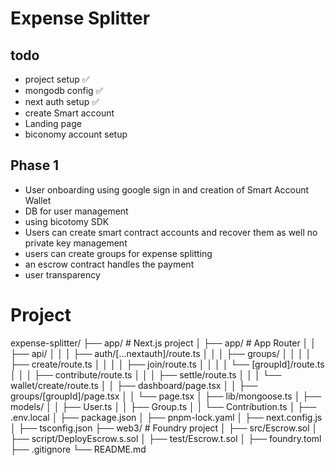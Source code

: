 # Expense Splitter


## todo
- project setup ✅
- mongodb config ✅
- next auth setup ✅
- create Smart account
- Landing page 
- biconomy account setup




## Phase 1

- User onboarding using google sign in and creation of Smart Account Wallet
- DB for user management
- using bicotomy SDK
- Users can create smart contract accounts and recover them as well no private key management
- users can create groups for expense splitting
- an escrow contract handles the payment
- user transparency


# Project
expense-splitter/
├── app/                          # Next.js project
│   ├── app/                      # App Router
│   │   ├── api/
│   │   │   ├── auth/[...nextauth]/route.ts
│   │   │   ├── groups/
│   │   │   │   ├── create/route.ts
│   │   │   │   ├── join/route.ts
│   │   │   │   └── [groupId]/route.ts
│   │   │   ├── contribute/route.ts
│   │   │   ├── settle/route.ts
│   │   │   └── wallet/create/route.ts
│   │   ├── dashboard/page.tsx
│   │   ├── groups/[groupId]/page.tsx
│   │   └── page.tsx
│   ├── lib/mongoose.ts
│   ├── models/
│   │   ├── User.ts
│   │   ├── Group.ts
│   │   └── Contribution.ts
│   ├── .env.local
│   ├── package.json
│   ├── pnpm-lock.yaml
│   ├── next.config.js
│   ├── tsconfig.json
├── web3/                         # Foundry project
│   ├── src/Escrow.sol
│   ├── script/DeployEscrow.s.sol
│   ├── test/Escrow.t.sol
│   ├── foundry.toml
├── .gitignore
└── README.md